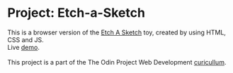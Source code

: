 # Project: Etch-a-Sketch 

This is a browser version of the [Etch A Sketch](https://en.wikipedia.org/wiki/Etch_A_Sketch) toy, created by using HTML, CSS and JS.<br>
Live [demo](https://alexhc30.github.io/etch-a-sketch/).<br><br>
This project is a part of the The Odin Project Web Development [curicullum](https://www.theodinproject.com/lessons/foundations-etch-a-sketch).

